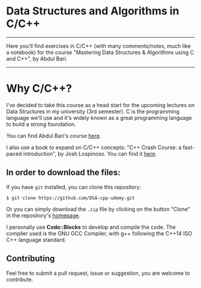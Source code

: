 # Data Structures and Algorithms in C/C++

---

Here you'll find exercises in C/C++ (with many comments/notes, much like a notebook) for the course "Mastering Data Structures &amp; Algorithms using C and C++", by Abdul Bari.

---

# Why C/C++?

I've decided to take this course as a head start for the upcoming lectures on Data Structures in my university (3rd semester). C is the programming language we'll use and it's widely known as a great programming language to build a strong foundation.

You can find Abdul Bari's course [here](https://www.udemy.com/course/datastructurescncpp/).

I also use a book to expand on C/C++ concepts: "C++ Crash Course: a fast-paced introduction", by Josh Lospinoso. You can find it [here](https://www.amazon.com.br/C-Crash-Course-Josh-Lospinoso/dp/1593278888/ref=sr_1_1?__mk_pt_BR=%C3%85M%C3%85%C5%BD%C3%95%C3%91&dchild=1&keywords=c%2B%2B+crash+course+josh&qid=1607734307&s=digital-text&sr=1-1-catcorr).

## In order to download the files:

If you have `git` installed, you can clone this repository:

```console
$ git clone https://github.com/DSA-cpp-udemy.git
```

Or you can simply download the `.zip` file by clicking on the button "Clone" in the repository's [homepage](https://github.com/DSA-cpp-udemy).

I personally use **Code::Blocks** to develop and compile the code. The compiler used is the GNU GCC Compiler, with g++ following the C++14 ISO C++ language standard.

## Contributing

Feel free to submit a pull request, issue or suggestion, you are welcome to contribute.
